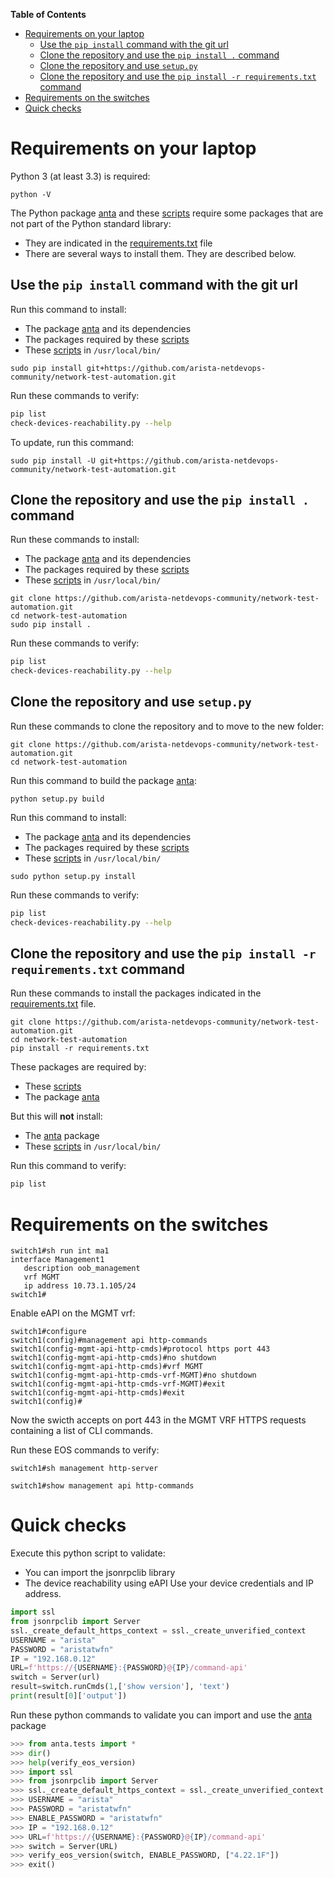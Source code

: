 **Table of Contents**

- [Requirements on your laptop](#requirements-on-your-laptop)
  - [Use the `pip install` command with the git url](#use-the-pip-install-command-with-the-git-url)
  - [Clone the repository and use the `pip install .` command](#clone-the-repository-and-use-the-pip-install--command)
  - [Clone the repository and use `setup.py`](#clone-the-repository-and-use-setuppy)
  - [Clone the repository and use the `pip install -r requirements.txt` command](#clone-the-repository-and-use-the-pip-install--r-requirementstxt-command)
- [Requirements on the switches](#requirements-on-the-switches)
- [Quick checks](#quick-checks)

# Requirements on your laptop

Python 3 (at least 3.3) is required:

```shell
python -V
```

The Python package [anta](../anta) and these [scripts](../scripts) require some packages that are not part of the Python standard library:  

- They are indicated in the [requirements.txt](../requirements.txt) file
- There are several ways to install them. They are described below.

## Use the `pip install` command with the git url  

Run this command to install:

- The package [anta](../anta) and its dependencies
- The packages required by these [scripts](../scripts)  
- These [scripts](../scripts) in `/usr/local/bin/`
  
```shell
sudo pip install git+https://github.com/arista-netdevops-community/network-test-automation.git
```

Run these commands to verify:

```bash
pip list
check-devices-reachability.py --help
```

To update, run this command:

```shell
sudo pip install -U git+https://github.com/arista-netdevops-community/network-test-automation.git
```

## Clone the repository and use the `pip install .` command

Run these commands to install:

- The package [anta](../anta) and its dependencies
- The packages required by these [scripts](../scripts)  
- These [scripts](../scripts) in `/usr/local/bin/`

```shell
git clone https://github.com/arista-netdevops-community/network-test-automation.git
cd network-test-automation
sudo pip install .
```

Run these commands to verify:

```bash
pip list
check-devices-reachability.py --help
```

## Clone the repository and use `setup.py`

Run these commands to clone the repository and to move to the new folder:

```shell
git clone https://github.com/arista-netdevops-community/network-test-automation.git
cd network-test-automation
```

Run this command to build the package [anta](../anta):

```shell
python setup.py build
```

Run this command to install:

- The package [anta](../anta) and its dependencies
- The packages required by these [scripts](../scripts)  
- These [scripts](../scripts) in `/usr/local/bin/`

```shell
sudo python setup.py install
```

Run these commands to verify:

```bash
pip list
check-devices-reachability.py --help
```

## Clone the repository and use the `pip install -r requirements.txt` command

Run these commands to install the packages indicated in the [requirements.txt](../requirements.txt) file.  

```shell
git clone https://github.com/arista-netdevops-community/network-test-automation.git
cd network-test-automation
pip install -r requirements.txt
```

These packages are required by:

- These [scripts](../scripts)
- The package [anta](../anta)

But this will **not** install:

- The [anta](../anta) package
- These [scripts](../scripts) in `/usr/local/bin/`

Run this command to verify:

```bash
pip list
```

# Requirements on the switches

```text
switch1#sh run int ma1
interface Management1
   description oob_management
   vrf MGMT
   ip address 10.73.1.105/24
switch1#
```

Enable eAPI on the MGMT vrf:

```text
switch1#configure
switch1(config)#management api http-commands
switch1(config-mgmt-api-http-cmds)#protocol https port 443
switch1(config-mgmt-api-http-cmds)#no shutdown
switch1(config-mgmt-api-http-cmds)#vrf MGMT
switch1(config-mgmt-api-http-cmds-vrf-MGMT)#no shutdown
switch1(config-mgmt-api-http-cmds-vrf-MGMT)#exit
switch1(config-mgmt-api-http-cmds)#exit
switch1(config)#
```

Now the swicth accepts on port 443 in the MGMT VRF HTTPS requests containing a list of CLI commands.

Run these EOS commands to verify:

```text
switch1#sh management http-server
```

```text
switch1#show management api http-commands
```

# Quick checks

Execute this python script to validate:

- You can import the jsonrpclib library
- The device reachability using eAPI
Use your device credentials and IP address.

```python
import ssl
from jsonrpclib import Server
ssl._create_default_https_context = ssl._create_unverified_context
USERNAME = "arista"
PASSWORD = "aristatwfn"
IP = "192.168.0.12"
URL=f'https://{USERNAME}:{PASSWORD}@{IP}/command-api'
switch = Server(url)
result=switch.runCmds(1,['show version'], 'text')
print(result[0]['output'])
```

Run these python commands to validate you can import and use the [anta](anta) package

```python
>>> from anta.tests import *
>>> dir()
>>> help(verify_eos_version)
>>> import ssl
>>> from jsonrpclib import Server
>>> ssl._create_default_https_context = ssl._create_unverified_context
>>> USERNAME = "arista"
>>> PASSWORD = "aristatwfn"
>>> ENABLE_PASSWORD = "aristatwfn"
>>> IP = "192.168.0.12"
>>> URL=f'https://{USERNAME}:{PASSWORD}@{IP}/command-api'
>>> switch = Server(URL)
>>> verify_eos_version(switch, ENABLE_PASSWORD, ["4.22.1F"])
>>> exit()
```

